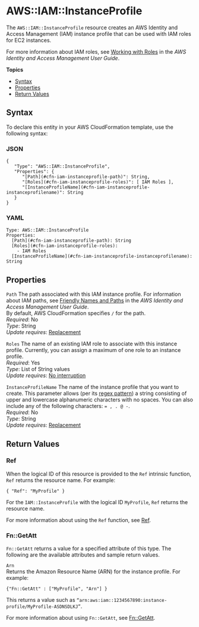 # AWS::IAM::InstanceProfile<a name="aws-resource-iam-instanceprofile"></a>

The `AWS::IAM::InstanceProfile` resource creates an AWS Identity and Access Management \(IAM\) instance profile that can be used with IAM roles for EC2 instances\.

For more information about IAM roles, see [Working with Roles](http://docs.aws.amazon.com/IAM/latest/UserGuide/WorkingWithRoles.html) in the *AWS Identity and Access Management User Guide*\.

**Topics**
+ [Syntax](#aws-resource-iam-instanceprofile-syntax)
+ [Properties](#w2922ab1c21c10d140c23c11)
+ [Return Values](#w2922ab1c21c10d140c23c13)

## Syntax<a name="aws-resource-iam-instanceprofile-syntax"></a>

To declare this entity in your AWS CloudFormation template, use the following syntax:

### JSON<a name="aws-resource-iam-instanceprofile-syntax.json"></a>

```
{
   "Type": "AWS::IAM::InstanceProfile",
   "Properties": {
      "[Path](#cfn-iam-instanceprofile-path)": String,
      "[Roles](#cfn-iam-instanceprofile-roles)": [ IAM Roles ],
      "[InstanceProfileName](#cfn-iam-instanceprofile-instanceprofilename)": String
   }
}
```

### YAML<a name="aws-resource-iam-instanceprofile-syntax.yaml"></a>

```
Type: AWS::IAM::InstanceProfile
Properties: 
  [Path](#cfn-iam-instanceprofile-path): String
  [Roles](#cfn-iam-instanceprofile-roles):
    - IAM Roles 
  [InstanceProfileName](#cfn-iam-instanceprofile-instanceprofilename): String
```

## Properties<a name="w2922ab1c21c10d140c23c11"></a>

`Path`  <a name="cfn-iam-instanceprofile-path"></a>
The path associated with this IAM instance profile\. For information about IAM paths, see [Friendly Names and Paths](http://docs.aws.amazon.com/IAM/latest/UserGuide/Using_Identifiers.html#Identifiers_FriendlyNames) in the *AWS Identity and Access Management User Guide*\.  
By default, AWS CloudFormation specifies `/` for the path\.  
*Required*: No  
*Type*: String  
*Update requires*: [Replacement](using-cfn-updating-stacks-update-behaviors.md#update-replacement)

`Roles`  <a name="cfn-iam-instanceprofile-roles"></a>
The name of an existing IAM role to associate with this instance profile\. Currently, you can assign a maximum of one role to an instance profile\.  
*Required*: Yes  
*Type*: List of String values  
*Update requires*: [No interruption](using-cfn-updating-stacks-update-behaviors.md#update-no-interrupt)

`InstanceProfileName`  <a name="cfn-iam-instanceprofile-instanceprofilename"></a>
The name of the instance profile that you want to create\. This parameter allows \(per its [regex pattern](http://wikipedia.org/wiki/regex)\) a string consisting of upper and lowercase alphanumeric characters with no spaces\. You can also include any of the following characters: `= , . @ -`\.  
*Required*: No  
*Type*: String  
*Update requires*: [Replacement](using-cfn-updating-stacks-update-behaviors.md#update-replacement)

## Return Values<a name="w2922ab1c21c10d140c23c13"></a>

### Ref<a name="w2922ab1c21c10d140c23c13b2"></a>

When the logical ID of this resource is provided to the `Ref` intrinsic function, `Ref` returns the resource name\. For example:

```
{ "Ref": "MyProfile" }
```

For the `IAM::InstanceProfile` with the logical ID `MyProfile`, `Ref` returns the resource name\.

For more information about using the `Ref` function, see [Ref](intrinsic-function-reference-ref.md)\.

### Fn::GetAtt<a name="w2922ab1c21c10d140c23c13b4"></a>

`Fn::GetAtt` returns a value for a specified attribute of this type\. The following are the available attributes and sample return values\.

`Arn`  
Returns the Amazon Resource Name \(ARN\) for the instance profile\. For example:  

```
{"Fn::GetAtt" : ["MyProfile", "Arn"] }
```
This returns a value such as `“arn:aws:iam::1234567890:instance-profile/MyProfile-ASDNSDLKJ”`\.

For more information about using `Fn::GetAtt`, see [Fn::GetAtt](intrinsic-function-reference-getatt.md)\.